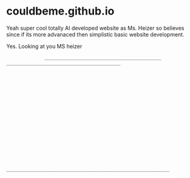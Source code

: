 # couldbeme.github.io
Yeah super cool totally AI developed website as Ms. Heizer so believes since if its more advanaced then simplistic basic website development. 















Yes. Looking at you MS heizer









                  ___________________________________________                                                                  __________________________________________


















                                                              ____________________________________________________________
